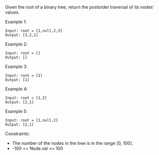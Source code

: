Given the root of a binary tree, return the postorder traversal of its nodes' values.

 

Example 1:
```
Input: root = [1,null,2,3]
Output: [3,2,1]
```

Example 2:
```
Input: root = []
Output: []
```

Example 3:
```
Input: root = [1]
Output: [1]
```

Example 4:
```
Input: root = [1,2]
Output: [2,1]
```

Example 5:
```
Input: root = [1,null,2]
Output: [2,1]
```

Constraints:

- The number of the nodes in the tree is in the range [0, 100].
- -100 <= Node.val <= 100